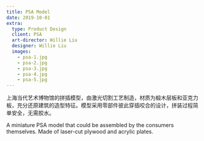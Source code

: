 ```yaml
---
title: PSA Model
date: 2019-10-01
extra:
  type: Product Design
  client: PSA
  art-director: Willie Liu
  designer: Willie Liu
  images:
    - psa-1.jpg
    - psa-2.jpg
    - psa-3.jpg
    - psa-4.jpg
    - psa-5.jpg
---
```


上海当代艺术博物馆的拼插模型，由激光切割工艺制造，材质为椴木层板和亚克力板，充分还原建筑的造型特征。模型采用零部件彼此穿插咬合的设计，拼装过程简单安全，无需胶水。

A miniature PSA model that could be assembled by the consumers themselves. Made of laser-cut plywood and acrylic plates.
